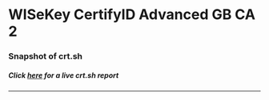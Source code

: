 # WISeKey CertifyID Advanced GB CA 2
### Snapshot of crt.sh
##### Click [here](https://crt.sh/?q=68E6292FD4AA384D63A5F4FA8BD885BD1656E3509BA4206673E0660A169FE701) for a live crt.sh report

---
